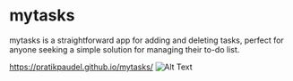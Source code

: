 
# mytasks
mytasks is a straightforward app for adding and deleting tasks, perfect for anyone seeking a simple solution for managing their to-do list.

https://pratikpaudel.github.io/mytasks/
![Alt Text](https://i.imgur.com/wCcjLgo.gif)
